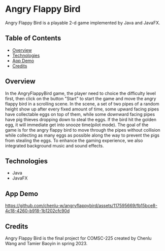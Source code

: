 # Angry Flappy Bird

Angry Flappy Bird is a playable 2-d game implemented by Java and JavaFX.

## Table of Contents
- [Overview](#overview)
- [Technologies](#technologies)
- [App Demo](#app-demo)
- [Credits](#credits)

## Overview

In the AngryFlappyBird game, the player need to choice the difficulty level first, then click on the button "Start" to start the game and move the angry flappy bird in a scrolling scene. In the scene, a set of two pipes of a random height show up after every fixed amount of time, some upward facing pipes have collectable eggs on top of them, while some downward facing pipes have pig thieves dropping down to steal the eggs. If the bird hit the golden egg, it will immediate get into snooze time(pilot mode). The goal of the game is for the angry flappy bird to move through the pipes without collision while collecting as many eggs as possible along the way to prevent the pigs from stealing the eggs. To enhance the gaming experience, we also integrated background music and sound effects.

## Technologies

- Java
- JavaFX

## App Demo

https://github.com/chenlu-w/angryflappybird/assets/117595669/fb15bce8-4c18-4260-b918-1b1202cfc90d

## Credits

Angry Flappy Bird is the final project for COMSC-225 created by Chenlu Wang and Tamier Baoyin in spring 2023.
